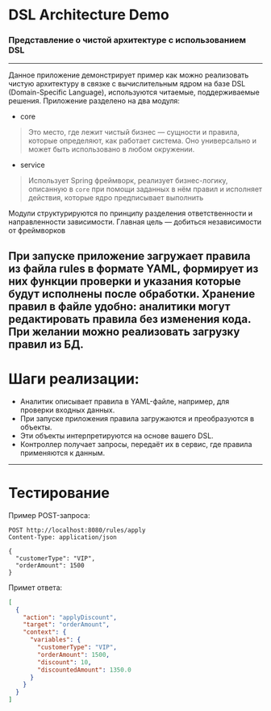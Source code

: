 # DSL Architecture Demo
### Представление о чистой архитектуре с использованием DSL

---
Данное приложение демонстрирует пример как можно реализовать чистую архитектуру в связке с вычислительным ядром на базе DSL (Domain-Specific Language), 
используются читаемые, поддерживаемые решения.
Приложение разделено на два модуля:
 * core
>Это место, где лежит чистый бизнес — сущности и правила, которые определяют, как работает система. Оно универсально и может быть использовано в любом окружении.
 * service 
>Использует Spring фреймворк, реализует бизнес-логику, описанную в `core` при помощи заданных в нём правил и исполняет действия, которые ядро предписывает выполнить

Модули структурируются по принципу разделения ответственности и направленности зависимости. Главная цель — добиться независимости от фреймворков

При запуске приложение загружает правила из файла rules в формате YAML, формирует из них функции проверки и указания которые будут исполнены после 
обработки. Хранение правил в файле удобно: аналитики могут редактировать правила без изменения кода. При желании можно реализовать загрузку правил из БД.
---
# Шаги реализации:
* Аналитик описывает правила в YAML-файле, например, для проверки входных данных.
* При запуске приложения правила загружаются и преобразуются в объекты.
* Эти объекты интерпретируются на основе вашего DSL.
* Контроллер получает запросы, передаёт их в сервис, где правила применяются к данным.
---
# Тестирование
Пример POST-запроса:
```http request
POST http://localhost:8080/rules/apply
Content-Type: application/json

{
  "customerType": "VIP",
  "orderAmount": 1500
}
```
Примет ответа:
```json
[
  {
    "action": "applyDiscount",
    "target": "orderAmount",
    "context": {
      "variables": {
        "customerType": "VIP",
        "orderAmount": 1500,
        "discount": 10,
        "discountedAmount": 1350.0
      }
    }
  }
]
```